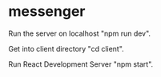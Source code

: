 # messenger
Run the server on localhost "npm run dev".

Get into client directory "cd client".

Run React Development Server "npm start".
